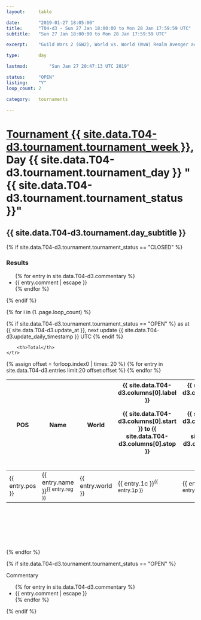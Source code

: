 ```yaml
---
layout: 	table

date: 		"2019-01-27 18:05:00"
title: 		"T04-d3 - Sun 27 Jan 18:00:00 to Mon 28 Jan 17:59:59 UTC"
subtitle: 	"Sun 27 Jan 18:00:00 to Mon 28 Jan 17:59:59 UTC"

excerpt:    "Guild Wars 2 (GW2), World vs. World (WvW) Realm Avenger achivement Tournament. \"Every Kill Counts\""

type:       day

lastmod: 		"Sun Jan 27 20:47:13 UTC 2019"

status:     "OPEN"
listing:    "Y"
loop_count: 2

category: 	tournaments

---
```

<div class="table_header">
    <h1><a href="{{ site.data.T04-d3.tournament.week_url }}">Tournament {{ site.data.T04-d3.tournament.tournament_week }}</a>, Day {{ site.data.T04-d3.tournament.tournament_day }} "{{ site.data.T04-d3.tournament.tournament_status }}"</h1>
    <h2>{{ site.data.T04-d3.tournament.day_subtitle }}</h2> 
</div>

{% if site.data.T04-d3.tournament.tournament_status == "CLOSED" %} 
<div class="commentary">
  <h3>Results</h3>
  <ul>
    {% for entry in site.data.T04-d3.commentary %}
    <li class="commentary_list">{{ entry.comment | escape }}</li>
    {% endfor %}
  </ul>
</div>
{% endif %}


{% for i in (1..page.loop_count) %}

{% if site.data.T04-d3.tournament.tournament_status == "OPEN" %} 
<span class="table_nextupdate">as at {{ site.data.T04-d3.update_at }}, next update {{ site.data.T04-d3.update_daily_timestamp }} UTC</span> 
{% endif %}

<table class="day_table">
  <colgroup>
    <col style="width:18px">
    <col style="width:55px">
    <col style="width:55px">
    <col style="width:12px">
    <col style="width:12px">
    <col style="width:12px">
    <col style="width:12px">
    <col style="width:12px">
    <col style="width:12px">
    <col style="width:12px">
    <col style="width:12px">
    <col style="width:12px">
    <col style="width:12px">
    <col style="width:12px">
    <col style="width:12px">
    <col style="width:12px">
    <col style="width:12px">
    <col style="width:12px">
    <col style="width:12px">
    <col style="width:12px">
    <col style="width:12px">
    <col style="width:12px">
    <col style="width:12px">
    <col style="width:12px">
    <col style="width:12px">
    <col style="width:12px">
    <col style="width:12px">
    <col style="width:18px">
  </colgroup>  
  <thead>
    <tr>
        <th>POS</th>
        <th class="AlignLeft">Name</th>
        <th class="AlignLeft">World</th>

<th><div class="label">{{ site.data.T04-d3.columns[0].label }}<p class="onhover">{{ site.data.T04-d3.columns[0].start }} to {{ site.data.T04-d3.columns[0].stop }}</p></div>​</th>
<th><div class="label">{{ site.data.T04-d3.columns[1].label }}<p class="onhover">{{ site.data.T04-d3.columns[1].start }} to {{ site.data.T04-d3.columns[1].stop }}</p></div>​</th>
<th><div class="label">{{ site.data.T04-d3.columns[2].label }}<p class="onhover">{{ site.data.T04-d3.columns[2].start }} to {{ site.data.T04-d3.columns[2].stop }}</p></div>​</th>
<th><div class="label">{{ site.data.T04-d3.columns[3].label }}<p class="onhover">{{ site.data.T04-d3.columns[3].start }} to {{ site.data.T04-d3.columns[3].stop }}</p></div>​</th>
<th><div class="label">{{ site.data.T04-d3.columns[4].label }}<p class="onhover">{{ site.data.T04-d3.columns[4].start }} to {{ site.data.T04-d3.columns[4].stop }}</p></div>​</th>
<th><div class="label">{{ site.data.T04-d3.columns[5].label }}<p class="onhover">{{ site.data.T04-d3.columns[5].start }} to {{ site.data.T04-d3.columns[5].stop }}</p></div>​</th>
<th><div class="label">{{ site.data.T04-d3.columns[6].label }}<p class="onhover">{{ site.data.T04-d3.columns[6].start }} to {{ site.data.T04-d3.columns[6].stop }}</p></div>​</th>
<th><div class="label">{{ site.data.T04-d3.columns[7].label }}<p class="onhover">{{ site.data.T04-d3.columns[7].start }} to {{ site.data.T04-d3.columns[7].stop }}</p></div>​</th>
<th><div class="label">{{ site.data.T04-d3.columns[8].label }}<p class="onhover">{{ site.data.T04-d3.columns[8].start }} to {{ site.data.T04-d3.columns[8].stop }}</p></div>​</th>
<th><div class="label">{{ site.data.T04-d3.columns[9].label }}<p class="onhover">{{ site.data.T04-d3.columns[9].start }} to {{ site.data.T04-d3.columns[9].stop }}</p></div>​</th>
<th><div class="label">{{ site.data.T04-d3.columns[10].label }}<p class="onhover">{{ site.data.T04-d3.columns[10].start }} to {{ site.data.T04-d3.columns[10].stop }}</p></div>​</th>

<th><div class="label">{{ site.data.T04-d3.columns[11].label }}<p class="onhover">{{ site.data.T04-d3.columns[11].start }} to {{ site.data.T04-d3.columns[11].stop }}</p></div>​</th>
<th><div class="label">{{ site.data.T04-d3.columns[12].label }}<p class="onhover">{{ site.data.T04-d3.columns[12].start }} to {{ site.data.T04-d3.columns[12].stop }}</p></div>​</th>
<th><div class="label">{{ site.data.T04-d3.columns[13].label }}<p class="onhover">{{ site.data.T04-d3.columns[13].start }} to {{ site.data.T04-d3.columns[13].stop }}</p></div>​</th>
<th><div class="label">{{ site.data.T04-d3.columns[14].label }}<p class="onhover">{{ site.data.T04-d3.columns[14].start }} to {{ site.data.T04-d3.columns[14].stop }}</p></div>​</th>
<th><div class="label">{{ site.data.T04-d3.columns[15].label }}<p class="onhover">{{ site.data.T04-d3.columns[15].start }} to {{ site.data.T04-d3.columns[15].stop }}</p></div>​</th>
<th><div class="label">{{ site.data.T04-d3.columns[16].label }}<p class="onhover">{{ site.data.T04-d3.columns[16].start }} to {{ site.data.T04-d3.columns[16].stop }}</p></div>​</th>
<th><div class="label">{{ site.data.T04-d3.columns[17].label }}<p class="onhover">{{ site.data.T04-d3.columns[17].start }} to {{ site.data.T04-d3.columns[17].stop }}</p></div>​</th>
<th><div class="label">{{ site.data.T04-d3.columns[18].label }}<p class="onhover">{{ site.data.T04-d3.columns[18].start }} to {{ site.data.T04-d3.columns[18].stop }}</p></div>​</th>
<th><div class="label">{{ site.data.T04-d3.columns[19].label }}<p class="onhover">{{ site.data.T04-d3.columns[19].start }} to {{ site.data.T04-d3.columns[19].stop }}</p></div>​</th>
<th><div class="label">{{ site.data.T04-d3.columns[20].label }}<p class="onhover">{{ site.data.T04-d3.columns[20].start }} to {{ site.data.T04-d3.columns[20].stop }}</p></div>​</th>

<th><div class="label">{{ site.data.T04-d3.columns[21].label }}<p class="onhover">{{ site.data.T04-d3.columns[21].start }} to {{ site.data.T04-d3.columns[21].stop }}</p></div>​</th>
<th><div class="label">{{ site.data.T04-d3.columns[22].label }}<p class="onhover">{{ site.data.T04-d3.columns[22].start }} to {{ site.data.T04-d3.columns[22].stop }}</p></div>​</th>
<th><div class="label">{{ site.data.T04-d3.columns[23].label }}<p class="onhover">{{ site.data.T04-d3.columns[23].start }} to {{ site.data.T04-d3.columns[23].stop }}</p></div>​</th>

        <th>Total</th>
    </tr>
  </thead>
  {% assign offset = forloop.index0 | times: 20 %}
<tbody>
{% for entry in site.data.T04-d3.entries limit:20 offset:offset %}
  <tr>
    <td class="pl{{ entry.pos }}">{{ entry.pos }}</td>
    <td class="AlignLeft">{{ entry.name }}<sup>{{ entry.reg }}</sup></td>
    <td class="AlignLeft">{{ entry.world }}</td>
    <td class="pl{{ entry.1p }}">{{ entry.1c }}<sup>{{ entry.1p }}</sup></td>
    <td class="pl{{ entry.2p }}">{{ entry.2c }}<sup>{{ entry.2p }}</sup></td>
    <td class="pl{{ entry.3p }}">{{ entry.3c }}<sup>{{ entry.3p }}</sup></td>
    <td class="pl{{ entry.4p }}">{{ entry.4c }}<sup>{{ entry.4p }}</sup></td>
    <td class="pl{{ entry.5p }}">{{ entry.5c }}<sup>{{ entry.5p }}</sup></td>
    <td class="pl{{ entry.6p }}">{{ entry.6c }}<sup>{{ entry.6p }}</sup></td>
    <td class="pl{{ entry.7p }}">{{ entry.7c }}<sup>{{ entry.7p }}</sup></td>
    <td class="pl{{ entry.8p }}">{{ entry.8c }}<sup>{{ entry.8p }}</sup></td>
    <td class="pl{{ entry.9p }}">{{ entry.9c }}<sup>{{ entry.9p }}</sup></td>
    <td class="pl{{ entry.10p }}">{{ entry.10c }}<sup>{{ entry.10p }}</sup></td>
    <td class="pl{{ entry.11p }}">{{ entry.11c }}<sup>{{ entry.11p }}</sup></td>
    <td class="pl{{ entry.12p }}">{{ entry.12c }}<sup>{{ entry.12p }}</sup></td>
    <td class="pl{{ entry.13p }}">{{ entry.13c }}<sup>{{ entry.13p }}</sup></td>
    <td class="pl{{ entry.14p }}">{{ entry.14c }}<sup>{{ entry.14p }}</sup></td>
    <td class="pl{{ entry.15p }}">{{ entry.15c }}<sup>{{ entry.15p }}</sup></td>
    <td class="pl{{ entry.16p }}">{{ entry.16c }}<sup>{{ entry.16p }}</sup></td>
    <td class="pl{{ entry.17p }}">{{ entry.17c }}<sup>{{ entry.17p }}</sup></td>
    <td class="pl{{ entry.18p }}">{{ entry.18c }}<sup>{{ entry.18p }}</sup></td>
    <td class="pl{{ entry.19p }}">{{ entry.19c }}<sup>{{ entry.19p }}</sup></td>
    <td class="pl{{ entry.20p }}">{{ entry.20c }}<sup>{{ entry.20p }}</sup></td>
    <td class="pl{{ entry.21p }}">{{ entry.21c }}<sup>{{ entry.21p }}</sup></td>
    <td class="pl{{ entry.22p }}">{{ entry.22c }}<sup>{{ entry.22p }}</sup></td>
    <td class="pl{{ entry.23p }}">{{ entry.23c }}<sup>{{ entry.23p }}</sup></td>
    <td class="pl{{ entry.24p }}">{{ entry.24c }}<sup>{{ entry.24p }}</sup></td>
    <td>{{ entry.total }}</td>
  </tr>
{% endfor %}  
</tbody>
</table>
<div class="leaderboard">
  <script async src="//pagead2.googlesyndication.com/pagead/js/adsbygoogle.js"></script>
  <!-- 728x90 -->
  <ins class="adsbygoogle"
       style="display:inline-block;width:728px;height:90px"
       data-ad-client="ca-pub-3274917281288240"
       data-ad-slot="3870538733"></ins>
  <script>
  (adsbygoogle = window.adsbygoogle || []).push({});
  </script>    
</div>
<br />
{% endfor %}

{% if site.data.T04-d3.tournament.tournament_status == "OPEN" %} 
<div class="commentary">
  <span class="commentary_title">Commentary</span>
  <ul>
    {% for entry in site.data.T04-d3.commentary %}
    <li class="commentary_list">{{ entry.comment | escape }}</li>
    {% endfor %}
  </ul>
</div>
{% endif %}


